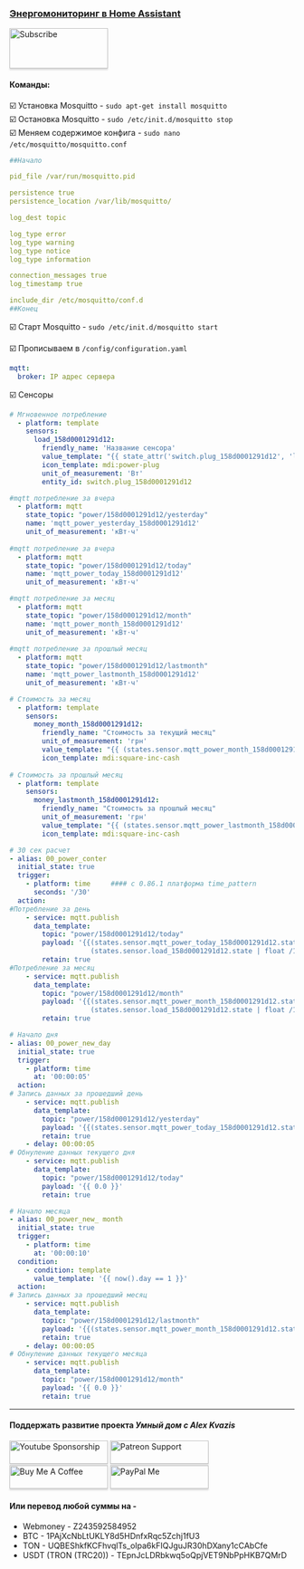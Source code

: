 ### [Энергомониторинг в Home Assistant](https://youtu.be/-0HrYFCRH0M)

<a href="https://www.youtube.com/channel/UCcq9onYHbs6go3kDpfBoqhg?sub_confirmation=1" target="_blank"><img src="https://raw.githubusercontent.com/kvazis/training/master/lessons/img/subscribe.png" alt="Subscribe" style="height: 71px !important;width: 174px !important;box-shadow: 0px 3px 2px 0px rgba(190, 190, 190, 0.5) !important;-webkit-box-shadow: 0px 3px 2px 0px rgba(190, 190, 190, 0.5) !important;" ></a>


#### Команды:    

:ballot_box_with_check: Установка Mosquitto - `sudo apt-get install mosquitto`    
:ballot_box_with_check: Остановка Mosquitto - `sudo /etc/init.d/mosquitto stop`    
:ballot_box_with_check: Меняем содержимое конфига - `sudo nano /etc/mosquitto/mosquitto.conf`    

```yaml
##Начало

pid_file /var/run/mosquitto.pid

persistence true
persistence_location /var/lib/mosquitto/

log_dest topic

log_type error
log_type warning
log_type notice
log_type information

connection_messages true
log_timestamp true

include_dir /etc/mosquitto/conf.d
##Конец

```

:ballot_box_with_check: Старт Mosquitto - `sudo /etc/init.d/mosquitto start`    

:ballot_box_with_check: Прописываем в `/config/configuration.yaml`     
```yaml
mqtt:
  broker: IP адрес сервера
```

:ballot_box_with_check: Сенсоры    

```yaml
# Мгновенное потребление
  - platform: template
    sensors:
      load_158d0001291d12:
        friendly_name: 'Название сенсора'
        value_template: "{{ state_attr('switch.plug_158d0001291d12', 'load_power') }}"
        icon_template: mdi:power-plug
        unit_of_measurement: 'Вт'
        entity_id: switch.plug_158d0001291d12

#mqtt потребление за вчера
  - platform: mqtt
    state_topic: "power/158d0001291d12/yesterday"
    name: 'mqtt_power_yesterday_158d0001291d12'
    unit_of_measurement: 'кВт⋅ч'
  
#mqtt потребление за вчера      
  - platform: mqtt
    state_topic: "power/158d0001291d12/today"
    name: 'mqtt_power_today_158d0001291d12'
    unit_of_measurement: 'кВт⋅ч'

#mqtt потребление за месяц
  - platform: mqtt
    state_topic: "power/158d0001291d12/month"
    name: 'mqtt_power_month_158d0001291d12'
    unit_of_measurement: 'кВт⋅ч'
 
#mqtt потребление за прошлый месяц
  - platform: mqtt
    state_topic: "power/158d0001291d12/lastmonth"
    name: 'mqtt_power_lastmonth_158d0001291d12'
    unit_of_measurement: 'кВт⋅ч'

# Стоимость за месяц
  - platform: template
    sensors:
      money_month_158d0001291d12:
        friendly_name: "Стоимость за текущий месяц"
        unit_of_measurement: 'грн'
        value_template: "{{ (states.sensor.mqtt_power_month_158d0001291d12.state | float * 1.68)|round(2) }}"
        icon_template: mdi:square-inc-cash 
    
# Стоимость за прошлый месяц
  - platform: template
    sensors:
      money_lastmonth_158d0001291d12:
        friendly_name: "Стоимость за прошлый месяц"
        unit_of_measurement: 'грн'
        value_template: "{{ (states.sensor.mqtt_power_lastmonth_158d0001291d12.state | float * 1.68)|round(2) }}"
        icon_template: mdi:square-inc-cash 

# 30 сек расчет
- alias: 00_power_conter  
  initial_state: true
  trigger:
    - platform: time     #### c 0.86.1 платформа time_pattern 
      seconds: '/30'
  action:
#Потребление за день
    - service: mqtt.publish
      data_template:
        topic: "power/158d0001291d12/today"
        payload: '{{(states.sensor.mqtt_power_today_158d0001291d12.state | float +
                    (states.sensor.load_158d0001291d12.state | float /120000))|round(5)}}'
        retain: true
#Потребление за месяц
    - service: mqtt.publish
      data_template:
        topic: "power/158d0001291d12/month"
        payload: '{{(states.sensor.mqtt_power_month_158d0001291d12.state | float +
                    (states.sensor.load_158d0001291d12.state | float /120000))|round(5)}}'
        retain: true

# Начало дня    
- alias: 00_power_new_day
  initial_state: true
  trigger:
    - platform: time
      at: '00:00:05'
  action:
# Запись данных за прошедший день
    - service: mqtt.publish
      data_template:
        topic: "power/158d0001291d12/yesterday"
        payload: '{{(states.sensor.mqtt_power_today_158d0001291d12.state | float )|round(5)}}'
        retain: true 
    - delay: 00:00:05
# Обнуление данных текущего дня
    - service: mqtt.publish
      data_template:
        topic: "power/158d0001291d12/today"
        payload: '{{ 0.0 }}'
        retain: true

# Начало месяца
- alias: 00_power_new_ month
  initial_state: true
  trigger:
    - platform: time
      at: '00:00:10'
  condition:
    - condition: template
      value_template: '{{ now().day == 1 }}'
  action:
# Запись данных за прошедший месяц
    - service: mqtt.publish
      data_template:
        topic: "power/158d0001291d12/lastmonth"
        payload: '{{(states.sensor.mqtt_power_month_158d0001291d12.state | float )|round(5)}}'
        retain: true 
    - delay: 00:00:05
# Обнуление данных текущего месяца
    - service: mqtt.publish
      data_template:
        topic: "power/158d0001291d12/month"
        payload: '{{ 0.0 }}'
        retain: true
```
____
#### Поддержать развитие проекта *Умный дом с Alex Kvazis*    
<a href="https://www.youtube.com/channel/UCcq9onYHbs6go3kDpfBoqhg/join" target="_blank"><img src="https://raw.githubusercontent.com/kvazis/training/master/lessons/img/youtube.png" alt="Youtube Sponsorship" style="height: 41px !important;width: 174px !important;box-shadow: 0px 3px 2px 0px rgba(190, 190, 190, 0.5) !important;-webkit-box-shadow: 0px 3px 2px 0px rgba(190, 190, 190, 0.5) !important;" ></a>
<a href="https://www.patreon.com/alex_kvazis" target="_blank"><img src="https://raw.githubusercontent.com/kvazis/training/master/lessons/img/patreon-button.png" alt="Patreon Support" style="height: 41px !important;width: 174px !important;box-shadow: 0px 3px 2px 0px rgba(190, 190, 190, 0.5) !important;-webkit-box-shadow: 0px 3px 2px 0px rgba(190, 190, 190, 0.5) !important;" ></a>
<a href="https://www.buymeacoffee.com/greatkvazis" target="_blank"><img src="https://raw.githubusercontent.com/kvazis/training/master/lessons/img/buymeacoffee.png" alt="Buy Me A Coffee" style="height: 41px !important;width: 174px !important;box-shadow: 0px 3px 2px 0px rgba(190, 190, 190, 0.5) !important;-webkit-box-shadow: 0px 3px 2px 0px rgba(190, 190, 190, 0.5) !important;" ></a>
<a href="https://www.paypal.com/paypalme/greatkvazis" target="_blank"><img src="https://raw.githubusercontent.com/kvazis/training/master/lessons/img/paypal.png" alt="PayPal Me" style="height: 41px !important;width: 174px !important;box-shadow: 0px 3px 2px 0px rgba(190, 190, 190, 0.5) !important;-webkit-box-shadow: 0px 3px 2px 0px rgba(190, 190, 190, 0.5) !important;" ></a>

#### Или перевод любой суммы на -     
* Webmoney - Z243592584952
* BTC - 1PAjXcNbLtUKLY8d5HDnfxRqc5Zchj1fU3    
* TON - UQBEShkfKCFhvqlTs_oIpa6kFIQJguJR30hDXany1cCAbCfe    
* USDT (TRON (TRC20)) - TEpnJcLDRbkwq5oQpjVET9NbPpHKB7QMrD    